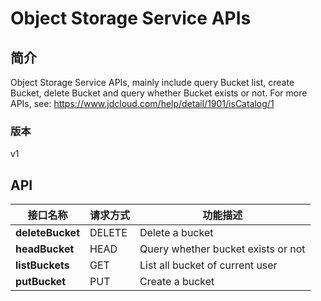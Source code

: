 # Object Storage Service APIs


## 简介
Object Storage Service APIs, mainly include query Bucket list, create Bucket, delete Bucket and query whether Bucket exists or not. For more APIs, see: https://www.jdcloud.com/help/detail/1901/isCatalog/1


### 版本
v1


## API
|接口名称|请求方式|功能描述|
|---|---|---|
|**deleteBucket**|DELETE|Delete a bucket</br>|
|**headBucket**|HEAD|Query whether bucket exists or not</br>|
|**listBuckets**|GET|List all bucket of current user</br>|
|**putBucket**|PUT|Create a bucket</br>|
